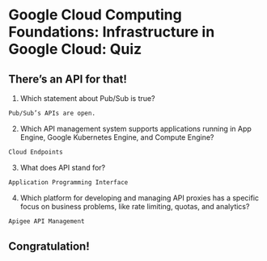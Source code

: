 # Google Cloud Computing Foundations: Infrastructure in Google Cloud: Quiz
## There’s an API for that!

1. Which statement about Pub/Sub is true?
```bash
Pub/Sub’s APIs are open.
```

2. Which API management system supports applications running in App Engine, Google Kubernetes Engine, and Compute Engine?
```bash
Cloud Endpoints
```

3. What does API stand for?
```bash
Application Programming Interface
```

4. Which platform for developing and managing API proxies has a specific focus on business problems, like rate limiting, quotas, and analytics?
```bash
Apigee API Management
```

## Congratulation!
